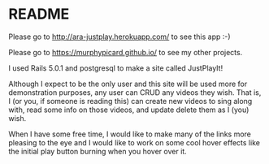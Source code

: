 # README

Please go to http://ara-justplay.herokuapp.com/ to see this app :-)

Please go to https://murphypicard.github.io/ to see my other projects.


I used Rails 5.0.1 and postgresql to make a site called JustPlayIt!

Although I expect to be the only user and this site will be used more for
demonstration purposes, any user can CRUD any videos they wish.  That is, I (or
you, if someone is reading this) can create new videos to sing along with, read
some info on those videos, and update delete them as I (you) wish.

When I have some free time, I would like to make many of the links more
pleasing to the eye and I would like to work on some cool hover effects like
the initial play button burning when you hover over it.
